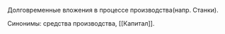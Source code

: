 Долговременные вложения в процессе производства(напр. Станки).

Синонимы: средства производства, [[Капитал]].